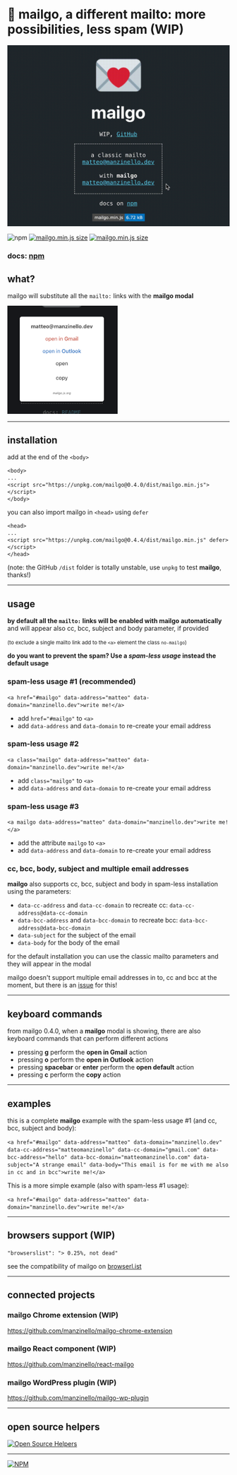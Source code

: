 # 💌 mailgo, a different mailto: more possibilities, less spam (WIP)

![mailgo screencast](/assets/video/mailgo-screencast.gif)

![npm](https://img.shields.io/npm/v/mailgo.svg?style=flat-square) [![mailgo.min.js size](https://img.shields.io/github/size/manzinello/mailgo/dist/mailgo.min.js.svg?label=mailgo.min.js&style=flat-square)](https://unpkg.com/mailgo@0.4.4/dist/mailgo.min.js) [![mailgo.min.js size](https://img.shields.io/github/size/manzinello/mailgo/dist/mailgo.min.css.svg?label=mailgo.min.css&style=flat-square)](https://unpkg.com/mailgo@0.4.4/dist/mailgo.min.css)

### docs: <a href="https://www.npmjs.com/package/mailgo">npm</a>

## what?

mailgo will substitute all the `mailto:` links with the **mailgo modal**

<img src="assets/img/screen-1.png" alt="mailgo modal" width="250"/>

---

## installation

add at the end of the `<body>`

```
<body>
...
<script src="https://unpkg.com/mailgo@0.4.0/dist/mailgo.min.js"></script>
</body>
```

you can also import mailgo in `<head>` using `defer`

```
<head>
...
<script src="https://unpkg.com/mailgo@0.4.4/dist/mailgo.min.js" defer></script>
</head>
```

(note: the GitHub `/dist` folder is totally unstable, use `unpkg` to test **mailgo**, thanks!)

---

## usage

**by default all the `mailto:` links will be enabled with mailgo automatically** and will appear also cc, bcc, subject and body parameter, if provided

<small>(to exclude a single mailto link add to the `<a>` element the class `no-mailgo`)</small>

**do you want to prevent the spam? Use a _spam-less usage_ instead the default usage**

### spam-less usage #1 (recommended)

`<a href="#mailgo" data-address="matteo" data-domain="manzinello.dev">write me!</a>`

- add `href="#mailgo"` to `<a>`
- add `data-address` and `data-domain` to re-create your email address

### spam-less usage #2

`<a class="mailgo" data-address="matteo" data-domain="manzinello.dev">write me!</a>`

- add `class="mailgo"` to `<a>`
- add `data-address` and `data-domain` to re-create your email address

### spam-less usage #3

`<a mailgo data-address="matteo" data-domain="manzinello.dev">write me!</a>`

- add the attribute `mailgo` to `<a>`
- add `data-address` and `data-domain` to re-create your email address

### cc, bcc, body, subject and multiple email addresses

**mailgo** also supports cc, bcc, subject and body in spam-less installation using the parameters:

- `data-cc-address` and `data-cc-domain` to recreate cc: `data-cc-address@data-cc-domain`
- `data-bcc-address` and `data-bcc-domain` to recreate bcc: `data-bcc-address@data-bcc-domain`
- `data-subject` for the subject of the email
- `data-body` for the body of the email

for the default installation you can use the classic mailto parameters and they will appear in the modal

mailgo doesn't support multiple email addresses in to, cc and bcc at the moment, but there is an <a href="https://github.com/manzinello/mailgo/issues/19">issue</a> for this!

---

## keyboard commands

from mailgo 0.4.0, when a **mailgo** modal is showing, there are also keyboard commands that can perform different actions

- pressing **g** perform the **open in Gmail** action
- pressing **o** perform the **open in Outlook** action
- pressing **spacebar** or **enter** perform the **open default** action
- pressing **c** perform the **copy** action

---

## examples

this is a complete **mailgo** example with the spam-less usage #1 (and cc, bcc, subject and body):

`<a href="#mailgo" data-address="matteo" data-domain="manzinello.dev" data-cc-address="matteomanzinello" data-cc-domain="gmail.com" data-bcc-address="hello" data-bcc-domain="matteomanzinello.com" data-subject="A strange email" data-body="This email is for me with me also in cc and in bcc">write me!</a>`

This is a more simple example (also with spam-less #1 usage):

`<a href="#mailgo" data-address="matteo" data-domain="manzinello.dev">write me!</a>`

---

## browsers support (WIP)

`"browserslist": "> 0.25%, not dead"`

see the compatibility of mailgo on <a href="https://browserl.ist/?q=%3E+0.25%25%2C+not+dead">browserl.ist</a>

---

## connected projects

### mailgo Chrome extension (WIP)

<https://github.com/manzinello/mailgo-chrome-extension>

### mailgo React component (WIP)

<https://github.com/manzinello/react-mailgo>

### mailgo WordPress plugin (WIP)

<https://github.com/manzinello/mailgo-wp-plugin>

---

## open source helpers

[![Open Source Helpers](https://www.codetriage.com/manzinello/mailgo/badges/users.svg)](https://www.codetriage.com/manzinello/mailgo)

---

[![NPM](https://nodei.co/npm/mailgo.png?stars=true)](https://www.npmjs.com/package/mailgo)
